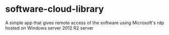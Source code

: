 # software-cloud-library
A simple app that gives remote access of the software using Microsoft's rdp hosted on Windows server 2012 R2 server
